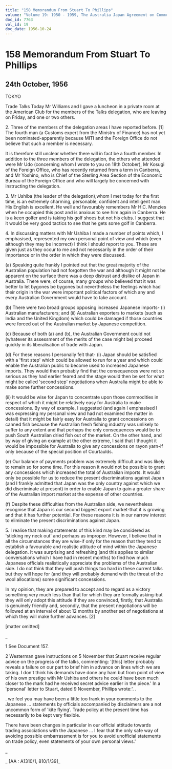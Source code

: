 ```yaml
---
title: "158 Memorandum From Stuart To Phillips"
volume: "Volume 19: 1950 - 1959, The Australia Japan Agreement on Commerce"
doc_id: 7763
vol_id: 19
doc_date: 1956-10-24
---
```


# 158 Memorandum From Stuart To Phillips

## 24th October, 1956

TOKYO

Trade Talks Today Mr Williams and I gave a luncheon in a private room at the American Club for the members of the Talks delegation, who are leaving on Friday, and one or two others.

2\. Three of the members of the delegation areas I have reported before. [1] The fourth man (a Customs expert from the Ministry of Finance) has not yet been nominated-apparently because MITI and the Foreign Office do not believe that such a member is necessary.

It is therefore still unclear whether there will in fact be a fourth member. In addition to the three members of the delegation, the others who attended were Mr Udo (concerning whom I wrote to you on 18th October), Mr Kosugi of the Foreign Office, who has recently returned from a term in Canberra, and Mr Yoshino, who is Chief of the Sterling Area Section of the Economic Bureau of the Foreign Office and who will largely be concerned with instructing the delegation.

3\. Mr Ushiba (the leader of the delegation),whom I met today for the first time, is an extremely charming, personable, confident and intelligent man. His English is excellent. He well and favourably remembers Mr H.C. Menzies when he occupied this post and is anxious to see him again in Canberra. He is a keen golfer and is taking his golf shoes but not his clubs. I suggest that it would be very good tactics to see that he gets some golf in Canberra.

4\. In discussing matters with Mr Ushiba I made a number of points which, I emphasised, represented my own personal point of view and which (even although they may be incorrect) I think I should report to you. These are given just as they occur to me and not necessarily in the order of their importance or in the order in which they were discussed.

(a) Speaking quite frankly I pointed out that the great majority of the Australian population had not forgotten the war and although it might not be apparent on the surface there was a deep distrust and dislike of Japan in Australia. There were, of course, many groups who believed that it was better to let bygones be bygones but nevertheless the feelings which had their origin in the war were important political factors of which any and every Australian Government would have to take account.

(b) There were two broad groups opposing increased Japanese imports- (i) Australian manufacturers; and (ii) Australian exporters to markets (such as India and the United Kingdom) which could be damaged if those countries were forced out of the Australian market by Japanese competition.

(c) Because of both (a) and (b), the Australian Government could not (whatever its assessment of the merits of the case might be) proceed quickly in its liberalisation of trade with Japan.

(d) For these reasons I personally felt that- (i) Japan should be satisfied with a 'first step' which could be allowed to run for a year and which could enable the Australian public to become used to increased Japanese imports. They would then probably find that the consequences were not so serious as they had earlier feared and the stage would then be set for what might be called 'second step' negotiations when Australia might be able to make some further concessions.

(ii) It would be wise for Japan to concentrate upon those commodities in respect of which it might be relatively easy for Australia to make concessions. By way of example, I suggested (and again I emphasised I was expressing my personal view and had not examined the matter in detail) that it might be fairly easy for Australia to grant concessions on canned fish because the Australian fresh fishing industry was unlikely to suffer to any extent and that perhaps the only consequences would be to push South Australian dried fish out of the market. On the other hand, and by way of giving an example at the other extreme, I said that I thought it would be impossible for Australia to give any concessions on rayon yarn-if only because of the special position of Courtaulds.

(e) Our balance of payments problem was extremely difficult and was likely to remain so for some time. For this reason it would not be possible to grant any concessions which increased the total of Australian imports. It would only be possible for us to reduce the present discriminations against Japan (and I frankly admitted that Japan was the only country against which we did discriminate at present) in order to enable Japan to gain a greater share of the Australian import market at the expense of other countries.

(f) Despite these difficulties from the Australian side, we nevertheless recognise that Japan is our second biggest export market-that it is growing and that it has further potential. For these reasons it is in our narrow interest to eliminate the present discriminations against Japan.

5\. I realise that making statements of this kind may be considered as 'sticking my neck out' and perhaps as improper. However, I believe that in all the circumstances they are wise-if only for the reason that they tend to establish a favourable and realistic attitude of mind within the Japanese delegation. It was surprising and refreshing (and this applies to similar conversations which I have had in recent months) to find how much Japanese officials realistically appreciate the problems of the Australian side. I do not think that they will push things too hard in these current talks but they will hope for (and they will probably demand with the threat of the wool allocations) some significant concessions.

In my opinion, they are prepared to accept and to regard as a victory something very much less than that for which they are formally asking-but they will only adopt this attitude if they are convinced, firstly, that Australia is genuinely friendly and, secondly, that the present negotiations will be followed at an interval of about 12 months by another set of negotiations at which they will make further advances. [2]

[matter omitted]

_

1 See Document 157.

2 Westerman gave instructions on 5 November that Stuart receive regular advice on the progress of the talks, commenting: '[this] letter probably reveals a failure on our part to brief him in advance on lines which we are taking. I don't think his demands have done any ham but from point of view of his own prestige with Mr Ushiba and others he could have been much closer to the mark had he received secret advice earlier in the piece.' In a 'personal' letter to Stuart, dated 9 November, Phillips wrote:'. .

. we feel you may have been a little too frank in your comments to the Japanese ... statements by officials accompanied by disclaimers are a not uncommon form of 'kite flying'. Trade policy at the present time has necessarily to be kept very flexible.

There have been changes in particular in our official attitude towards trading associations with the Japanese ... I fear that the only safe way of avoiding possible embarrassment is for you to avoid unofficial statements on trade policy, even statements of your own personal views.'

_

_ [AA : A1310/1, 810/1/39]_
